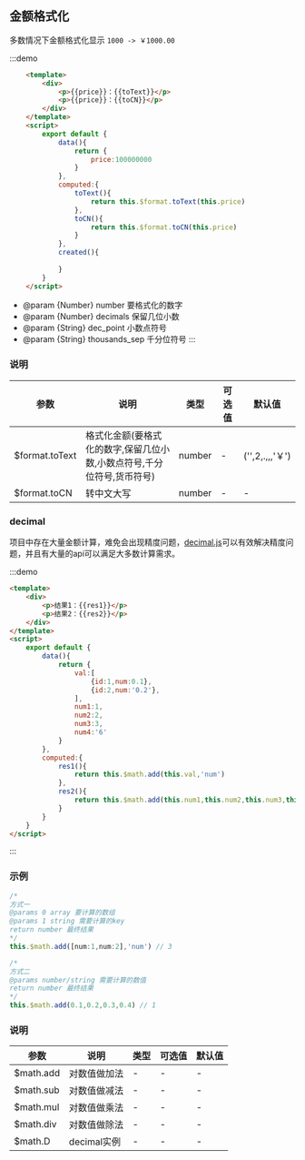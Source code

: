 ## 金额格式化
多数情况下金额格式化显示 `1000 -> ￥1000.00`

:::demo 
```html
    <template>
        <div>
            <p>{{price}}：{{toText}}</p>
            <p>{{price}}：{{toCN}}</p>
        </div>
    </template>
    <script>
        export default {
            data(){
                return {
                    price:100000000
                }
            },
            computed:{
                toText(){
                    return this.$format.toText(this.price)
                },
                toCN(){
                    return this.$format.toCN(this.price)
                }
            },
            created(){
                
            }
        }
    </script>
```
 * @param {Number} number 要格式化的数字
 * @param {Number} decimals 保留几位小数
 * @param {String} dec_point 小数点符号
 * @param {String} thousands_sep 千分位符号
:::
### 说明

| 参数           | 说明       | 类型 | 可选值 | 默认值 |
| -------------- | ---------- | ---- | ------ | ------ |
| $format.toText | 格式化金额(要格式化的数字,保留几位小数,小数点符号,千分位符号,货币符号) | number    | -      | ('',2,.,,,'￥')      |
| $format.toCN   | 转中文大写 | number    | -      | -      |
### decimal

项目中存在大量金额计算，难免会出现精度问题，[decimal.js](http://mikemcl.github.io/decimal.js)可以有效解决精度问题，并且有大量的api可以满足大多数计算需求。

:::demo
```html
<template>
    <div>
        <p>结果1：{{res1}}</p>
        <p>结果2：{{res2}}</p>
    </div>
</template>
<script>
    export default {
        data(){
            return {
                val:[
                    {id:1,num:0.1},
                    {id:2,num:'0.2'},
                ],
                num1:1,
                num2:2,
                num3:3,
                num4:'6'
            }
        },
        computed:{
            res1(){
                return this.$math.add(this.val,'num')
            },
            res2(){
                return this.$math.add(this.num1,this.num2,this.num3,this.num4)
            }
        }
    }
</script>
```
:::

### 示例

```js
/*
方式一
@params 0 array 要计算的数组
@params 1 string 需要计算的key
return number 最终结果
*/
this.$math.add([num:1,num:2],'num') // 3

/*
方式二
@params number/string 需要计算的数值
return number 最终结果
*/
this.$math.add(0.1,0.2,0.3,0.4) // 1
```

### 说明

| 参数      | 说明         | 类型 | 可选值 | 默认值 |
| --------- | ------------ | ---- | ------ | ------ |
| $math.add | 对数值做加法 | -    | -      | -      |
| $math.sub | 对数值做减法 | -    | -      | -      |
| $math.mul | 对数值做乘法 | -    | -      | -      |
| $math.div | 对数值做除法 | -    | -      | -      |
| $math.D   | decimal实例  | -    | -      | -      |